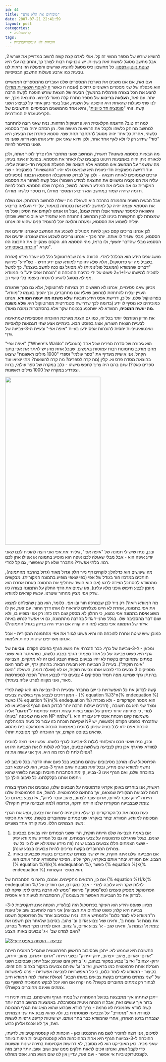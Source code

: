 ```yaml
---
id: 44
title: "מוכיחים את הלא נודע"
date: 2007-07-21 22:41:59
layout: post
categories: 
  - קריפטולוגיה
tags:
  - הוכחות לא קונסטרוקטיביות
---
```

להוציא שורש של מספר ממשי זה קל. אולי לאדם קצת קשה לחשב במדוייק את שורש 2, אבל מחשב מסוגל לעשות זאת בשניות. יש טכניקות רבות לצורך כך, והחביבה עלי היא <a href="http://he.wikipedia.org/wiki/%D7%A9%D7%99%D7%98%D7%AA_%D7%A0%D7%99%D7%95%D7%98%D7%95%D7%9F-%D7%A8%D7%A4%D7%A1%D7%95%D7%9F">שיטת ניוטון-רפסון</a>. כל מחשבון כיס מסוגל להוציא שורשים והפעולה הזו נראית לנו טבעית כמו ארבע פעולות החשבון הבסיסיות.

ועם זאת, אם אנו משנים את מערכת המספרים שלנו ועוברים מהמספרים הממשיים ל<a href="http://he.wikipedia.org/wiki/%D7%97%D7%91%D7%95%D7%A8%D7%AA_%D7%90%D7%95%D7%99%D7%9C%D7%A8">אוסף השאריות מודולו n</a> כאשר n הוא מכפלה של שני מספרים ראשוניים גדולים (אנסה להציג את הכל בצורה פורמלית בהמשך) הבעיה של הוצאת שורש הופכת לקשה הרבה יותר. עם זאת, <strong>העלאה בריבוע</strong><em> </em>של מספר נותרת קלה מאוד לביצוע. כתוצאה מכך, יש לנו שתי פעולות שהאחת היא היפוכה של השניה, אבל בעוד כיוון אחד קל לביצוע השני קשה. זוהי "<a href="http://he.wikipedia.org/wiki/%D7%A4%D7%95%D7%A0%D7%A7%D7%A6%D7%99%D7%94_%D7%97%D7%93_%D7%9B%D7%99%D7%95%D7%95%D7%A0%D7%99%D7%AA">פונקציה חד כיוונית</a>", והיא אחד מהמושגים הבסיסיים והחשובים של הקריפטוגרפיה המודרנית.

למה זה טוב? הדוגמה הקלאסית היא פרוטוקול הזדהות. נניח שאני רוצה להתחבר למחשב מרוחק כלשהו ולקבל את הרשאות הגישה שלי. מן הסתם יהיה צורך בססמא כלשהי, אחרת כל אחד יהיה מסוגל להתחבר תחת שמי. ססמא פותרת את הבעיה; היא "סוד" שידוע רק לי ולא לאף אחד אחר, ולכן וידוא שאני אכן יודע אותו הוא וידוא שאני מי שאני מתיימר להיות.

מה הבעיות בססמא פשוטה? ראשית, המחשב שאני מתחבר אליו צריך לזכור אותה, ולכן לכאורה ניתן יהיה באמצעות חיטוט בקבצים שלו לאתר את הססמא. בפועל זו אינה בעיה; מה שנשמר על המחשב אינו הססמא אלא תוצאה של הפעלת פונקציה חד-כיוונית עליה. עוד דרישה מפונקציה חד-כיוונית היא שכמעט ולא יהיו "התנגשויות" בפונקציה - שני ערכים שממופים לאותה תוצאה - ולכן קל לבדוק שהתקבלה הססמא הנכונה (מפעילים עליה את הפונקציה ומשווים את התוצאה למידע השמור) אבל קשה לשחזר את הססמא המקורית גם אם מגלים את המידע השמור. למשל, במקרה שלנו הססמא תוכל להיות מספר כלשהו מודולו n, ומה שיהיה שמור במחשב הוא ריבוע המספר מודולו n.

אבל הבעיה השניה והחמורה בהרבה היא השאלה מה יישלח למחשב המרוחק. אם נשלח את הססמא עצמה יהיה קל למחשב לודא את נכונותה (כאמור, על ידי העלאה בריבוע והשוואה למספר ששמור אצלו תחת שמנו), אבל אז אנחנו לוקחים את הסיכון שכל מי שמצותת לקו התקשורת בינינו לבין המחשב (וההנחה היא שתמיד יש אויב מרושע שכזה) יצליח לשמוע את הססמא, ומעתה והלאה יוכל להעמיד פנים שהוא זה אנחנו.

לכן אנחנו צריכים קסם כאן: להיות מסוגלים לשכנע את המחשב שאנחנו יודעים את הססמא, מבלי שנגיד לו אותה. יותר מכך - אנחנו צריכים לשכנע אותו שאנחנו יודעים את הססמא מבלי שהדבר יחשוף, ולו ברמז, מהי הססמא הזו. הקסם שמקיים את התכונה הזו נקרא "<a href="http://he.wikipedia.org/wiki/%D7%94%D7%95%D7%9B%D7%97%D7%94_%D7%91%D7%90%D7%A4%D7%A1_%D7%99%D7%93%D7%A2">הוכחה באפס ידע</a>".

מושג אפס הידע הוא מבלבל למדי. הכוונה אינה שבפרוטוקול כלל לא יועבר מידע (אחרת בשביל מה יש פרוטוקול), אלא שלא יתווסף למוודא שום ידע חדש - כש"ידע" פירושו "דברים שהמוודא (המוגבל פולינומית) לא מסוגל גם ככה לחשב בעצמו". כך למשל להוכיח למישהו ש-1+1=2 פשוט על ידי כתיבת ההוכחה זו "הוכחת אפס ידע" כי המוודא ממילא מסוגל להגיע להוכחה בעצמו בלי קושי רב.

מכיוון שאנו פסימיים, אנחנו לא חוששים רק מציתות לפרוטוקול, אלא גם מכך שהגורם העויין יצליח להתחזות למחשב שאליו אנו מתחברים, וכך יהפוך בעצמו ל"מוודא" בפרוטוקול שלנו. על כן, דרישת אפס הידע תובעת ש<strong>לא משנה מה יעשה המוודא</strong>, אנחנו כמוכיחים לא נוסיף לו ידע (בדומה לכך שדרישה סטנדרטית מפרוטוקול היא ש<strong>לא משנה מה יעשה המוכיח</strong>, המוודא לא ישתכנע בנכונות שקר אלא בהסתברות נמוכה מאוד).

את הדיון הפורמלי יותר בכל זה, כמו גם הצגת מערכת ההוכחה הספציפית שמתאימה לבעיית הוצאת השורש, אציג בפוסט הבא. בינתיים אציג שתי דוגמאות קלאסיות ואינטואיטיביות יחסית להוכחות אפס ידע: בעיית "איפה אפי" ובעיית ה-3-צביעה של גרף.

"איפה אפי" ("Where's Waldo" באנגלית) הוא גיבורה של סדרת ספרים שכל אחד מהם מורכב מתמונות רבות עמוסות באנשים, שבכל אחת מהן יש לאתר את אפי בתוך הקהל. אני אישית מעדיף את "ספר עולמי" וספרי "1000 מילים ראשונות" שיצאו בהוצאת מסדה פרס וא. קלין (מה קרה לספרים? מה קרה להוצאות? מתי יוציאו עוד ספרים כאלו?) שגם בהם היה צריך לחפש מישהו - כלב במקרה של ספר עולמי, ברווז וצפרדע במקרה של 1000 מילים ראשונות.

<a href="{{site.baseurl}}{{site.post_images}}/2007/07/0906200977958waldo.jpeg"><img class="alignnone size-full wp-image-2283" title="0906200977958waldo" src="{{site.baseurl}}{{site.post_images}}/2007/07/0906200977958waldo.jpeg" alt="" width="307" height="541" /></a>

ובכן, נניח שיש לי תמונה של "איפה אפי", גיליתי את אפי ואני רוצה להוכיח לכם שאני יודע איפה הוא - אבל מבלי שאגלה לכם איפה הוא מופיע בתמונה או אפילו אתן לכם רמז. בלתי אפשרי? מתברר שלא רק שאפשרי, גם קל למדי.

מה שעושים הוא כדלהלן: לוקחים דף נייר חלק וגדול מאוד (גדול בהרבה מהתמונה), חותכים במרכזו חור בגודל של אפי (כפי שאפי מופיע בתמונה המקורית). מבקשים מהמוודא להסתכל הצידה לרגע (אם הוא חושד שנחליף את התמונה באחת אחרת הוא מוזמן לבצע חיפוש גופני מלא עלינו), ואז שמים את הדף החלק על התמונה בצורה כזו שרק אפי מציץ מהחור שיצרנו. עכשיו קוראים למוודא.

מה המוודא רואה? רק נייר לבן שבמרכזו חור ובו אפי. כלומר, הוא מבין שהצלחנו למצוא את אפי בתמונה, אחרת לא היינו מצליחים להראות לו אותו דרך החור. עם זאת, אין לו מושג <strong>איפה</strong> בתמונה אפי נמצא, כי החלון לא מספק שום רמז כזה: רק אפי מופיע בו, ולא שום דבר מהסביבה שלו. בגלל שהנייר גדול בהרבה מהתמונה, גם אי אפשר לנחש באיזה איזור של התמונה אפי נמצא (מה היה קורה אם הנייר היה בדיוק בגודל התמונה?)

כמובן שיש שיטה אחרת להוכחה הזו והיא פשוט לגזור את אפי מהתמונה המקורית - אבל אנחנו מעדיפים שיטות פחות אלימות.

ומכאן - ל-3-צביעה של גרף. כבר הזכרתי את מושג הגרף בפוסט הקודם. <strong>צביעה</strong> של גרף היא פשוט צביעה של כל אחד מצמתי הגרף בצבע כלשהו, כשהאתגר הוא ששני צמתים שמחוברים בקשת לא יהיו צבועים באותו הצבע (אם זה לא מתקיים, הצביעה "אינה חוקית"). בעיית 3 הצביעה היא הבעיה הבאה: בהינתן גרף, יש לומר האם מספיקים 3 צבעים כדי לצבוע אותו צביעה חוקית, או לא (שאלה דומה, השאלה "האם בהינתן גרף שמייצג מפה תמיד מספיקים 4 צבעים כדי לצבוע אותו" הפכה למפורסמת מאוד, ואני מקווה לפרט עליה בעתיד).

מתברר שבעיית ה-3-צביעה הזו היא קשה למדי (קשה לבדוק את כל האפשרויות כי יש המון דרכים לצבוע גרף בשלושה צבעים - {% equation %}3^n{% endequation %} כאשר {% equation %}n{% endequation %} הוא מספר הקודקודים - ולא מוכרת דרכים יעילות הרבה יותר לבדוק האם הגרף 3-צביע או לא) , ומצד שני היא גם חשובה למדי, כי פתרונה יגרור פתרון של המוני בעיות קשות דומות שניתנות ל"תרגום" אליה (היא מה שמכונה "בעיה NP-שלמה"). משמעות קיום הוכחת אפס ידע עבורה היא שקיימת הוכחה כזו עבור כל בעיה מהמחלקה NP שהזכרתי בפוסט הקודם (למעשה, יש הוכחת אפס ידע לכל בעיה שניתן להוכיח באמצעות הוכחה אינטראקטיבית מהסוג שראינו בפוסט הקודם, אך ההוכחה לכך מסובכת יותר).

ובכן, נניח שאני חכם והצלחתי לגלות 3-צביעה לגרף כלשהו. עכשיו אני רוצה להוכיח למוודא שהגרף אכן ניתן לצביעה בשלושה צבעים, אבל לא לגלות לו את הצביעה הזו או אפילו לתת לו רמז מה היא. איך אני עושה את זה?

הפרוטקול שלנו מורכב מסיבובים שבהם מתבצע בכל פעם אותו הדבר. בכל סיבוב לא נחשף למוודא שום מידע, ובכל זאת מובטח שאם הגרף 3-צביע, הוא לא ימצא רבב בהוכחה שלנו, ואם הגרף אינו 3-צביע, קיימת הסתברות חיובית וקבועה כלשהי שהוא יתפוס אותנו בקלקלתנו. כל סיבוב הולך כך:

ראשית, אנו בוחרים באופן אקראי פרמוטציה על הצבעים שלנו, וצובעים את הגרף בצורה דומה לצביעה המקורית שמצאנו, אך בהתאם לפרמוטציה. למשל, אם הפרמוטציה שלנו הייתה "ירוק עובר לאדום, אדום עובר לצהוב, צהוב עובר לירוק", אז נצבע באדום כל צומת שבצביעה המקורית שלנו הייתה ירוקה, וכדומה (למה הצביעה עדיין חוקית?)

כעת נכסה את כל הקודקודים כך שלא ניתן יהיה לראות את צבעם, ונציג את הגרף המכוסה למוודא. המוודא יבחר באקראי שני צמתים שמחוברים בקשת. נסיר את הכיסוי משני הצמתים הללו. כעת קורה אחד משניים:
<ol>
	<li>אם באמת הצביעה שלנו הייתה חוקית, הרי ששני הצמתים יהיו צבועים בצבעים שונים. בגלל שהגרלנו פרמוטציה על צבעי הצמתים, זה גם כל המידע שהמוודא יפיק - ששני הצמתים הללו צבועים בצבע שונה (וזה מידע שממילא יש לו כי כל שני צמתים המחוברים בקשת צריכים להיות צבועים בצבע שונה).</li>
	<li>אם הצביעה שלנו אינה חוקית, אז יש שני צמתים שמחוברים בקשת שצבועים באותו הצבע. אם המוודא יבחר אותם באקראי, הלך עלינו. הסיכוי שהמוודא יבחר אותם הוא {% equation %}1/k{% endequation %}, כאשר {% equation %}k{% endequation %} הוא מספר הקשתות.</li>
</ol>
אם כן, התנאים מתקיימים. אמנם, נראה כי הסתברות של {% equation %}1/k{% endequation %} לגלות שקר היא עלובה למדי - אבל כמקודם, אם חוזרים על הפרוטוקול מספיק פעמים (כש"מספיק" פירושו "ממש לא הרבה ביחס לזמן שיקח לנו לבדוק את כל הצביעות האפשריות בעצמנו"), ההסתברות לטעות היא אפסית.

מכיוון שאפס-הידע הוא העיקר בפרוטקול הזה (בלעדיו, הוכחה אינטראקטיבית ל-3-צביעה היא קלה; פשוט שולחים את הצביעה) אני רוצה להתעכב שוב על טענת ה"המוודא לא לומד כלום" ולהמחיש אותה. נניח שבסיבוב אחד של הפרוטוקול חשפנו את צומת א' וצומת ב', וראינו שא' צבוע אדום וב' צהוב. בסיבוב שלאחר מכן חשפנו את צומת א' וצומת ג', וראינו שוב - א' צבוע אדום, ג' צהוב. האם למדנו מכך משהו? בפרט, האם למדנו שב' ו-ג' צבועים באותו הצבע?

<a title="3-צביעה - הוכחה באפס ידע" href="{{site.baseurl}}{{site.post_images}}/2007/07/3colzkp.png"><img src="{{site.baseurl}}{{site.post_images}}/2007/07/3colzkp.png" alt="3-צביעה - הוכחה באפס ידע" /></a>

התשובה היא שממש לא. ייתכן שבסיבוב הראשון הפרמוטציה שהגריל המוכיח הייתה "אדום-&gt;אדום, צהוב-&gt;צהוב, ירוק-&gt;ירוק" ובשני הייתה "אדום-&gt;אדום, צהוב-&gt;ירוק, ירוק-&gt;צהוב" ואז ב' צבוע במקור בצהוב, וג' בירוק והם שונים; אבל ייתכן שבסיבוב השני הוגרלה אותה פרמוטציה כמו בראשון, ואז ב' וג' שניהם צבועים במקור בצהוב והם זהים. בקיצור - המוודא לא לומד כלום, כי כל האפשרויות לצביעה אפשריות - פרט לאפשרות של "שני צמתים מחוברים בקשת צבועים באותו הצבע" (שאלת אתגר: למה המוודא חייב לבחור רק צמתים מחוברים בקשת? מה יקרה אם הוא יוכל לבקש מהמוכיח לחשוף גם צמתים שאינם מחוברים בקשת?).

ייתכן שתתהו איך מתבצעת בפועל ההסתרה של צמתי הגרף וחשיפתם. בצורה ידנית די ברור איך עושים זאת, אבל זו הוכחה איטית ומסורבלת. באמצעות מחשב הרבה יותר קשה לוודא שהמוכיח לא מרמה - צריך לוודא שברגע שהוא מציג את הגרף המכוסה למוודא הוא "מתחייב" על הצביעה שמוסתרת בו, ולא שהוא צובע את שני הצמתים שנבחרו ברגע האחרון, אחרי שהמוודא כבר בחר אותם. יש שיטות קריפטוגרפיות לעשות זאת, אך לא אכנס אליהן כרגע.

לסיכום, אני רוצה להזכיר לשם מה התכנסנו כאן - הוכחות לא קונסטרוקטיביות. לדעתי, ההוכחה ל-3-צביעות הגרף היא אחת מההוכחות הלא קונסטרוקטיביות היפות ביותר שאני מכיר. כאן האובייקט הוא לא מסובך, לא דרושות אקסיומות בחירה שונות ומשונות כדי לקבל אותו, ואנחנו זוכים לראות חלקים ממנו שוב ושוב ושוב. יותר קרוב מזה לקונסטרוקטיביות אי אפשר - ועם זאת, עדיין אין לנו שום מושג מהו. אפס מוחלט.
